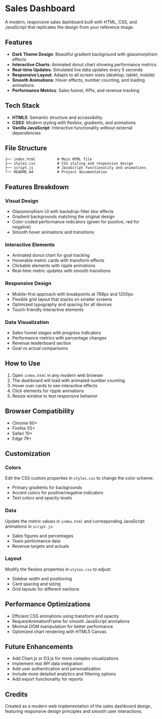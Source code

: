 # Sales Dashboard

A modern, responsive sales dashboard built with HTML, CSS, and JavaScript that replicates the design from your reference image.

## Features

- **Dark Theme Design**: Beautiful gradient background with glassmorphism effects
- **Interactive Charts**: Animated donut chart showing performance metrics
- **Real-time Updates**: Simulated live data updates every 5 seconds
- **Responsive Layout**: Adapts to all screen sizes (desktop, tablet, mobile)
- **Smooth Animations**: Hover effects, number counting, and loading animations
- **Performance Metrics**: Sales funnel, KPIs, and revenue tracking

## Tech Stack

- **HTML5**: Semantic structure and accessibility
- **CSS3**: Modern styling with flexbox, gradients, and animations
- **Vanilla JavaScript**: Interactive functionality without external dependencies

## File Structure

```
├── index.html          # Main HTML file
├── styles.css          # CSS styling and responsive design
├── script.js           # JavaScript functionality and animations
└── README.md           # Project documentation
```

## Features Breakdown

### Visual Design
- Glassmorphism UI with backdrop-filter blur effects
- Gradient backgrounds matching the original design
- Color-coded performance indicators (green for positive, red for negative)
- Smooth hover animations and transitions

### Interactive Elements
- Animated donut chart for goal tracking
- Hoverable metric cards with transform effects
- Clickable elements with ripple animations
- Real-time metric updates with smooth transitions

### Responsive Design
- Mobile-first approach with breakpoints at 768px and 1200px
- Flexible grid layout that stacks on smaller screens
- Optimized typography and spacing for all devices
- Touch-friendly interactive elements

### Data Visualization
- Sales funnel stages with progress indicators
- Performance metrics with percentage changes
- Revenue leaderboard section
- Goal vs actual comparisons

## How to Use

1. Open `index.html` in any modern web browser
2. The dashboard will load with animated number counting
3. Hover over cards to see interactive effects
4. Click elements for ripple animations
5. Resize window to test responsive behavior

## Browser Compatibility

- Chrome 60+
- Firefox 55+
- Safari 10+
- Edge 79+

## Customization

### Colors
Edit the CSS custom properties in `styles.css` to change the color scheme:
- Primary gradients for backgrounds
- Accent colors for positive/negative indicators
- Text colors and opacity levels

### Data
Update the metric values in `index.html` and corresponding JavaScript animations in `script.js`:
- Sales figures and percentages
- Team performance data
- Revenue targets and actuals

### Layout
Modify the flexbox properties in `styles.css` to adjust:
- Sidebar width and positioning
- Card spacing and sizing
- Grid layouts for different sections

## Performance Optimizations

- Efficient CSS animations using transform and opacity
- RequestAnimationFrame for smooth JavaScript animations
- Minimal DOM manipulation for better performance
- Optimized chart rendering with HTML5 Canvas

## Future Enhancements

- Add Chart.js or D3.js for more complex visualizations
- Implement real API data integration
- Add user authentication and personalization
- Include more detailed analytics and filtering options
- Add export functionality for reports

## Credits

Created as a modern web implementation of the sales dashboard design, featuring responsive design principles and smooth user interactions.